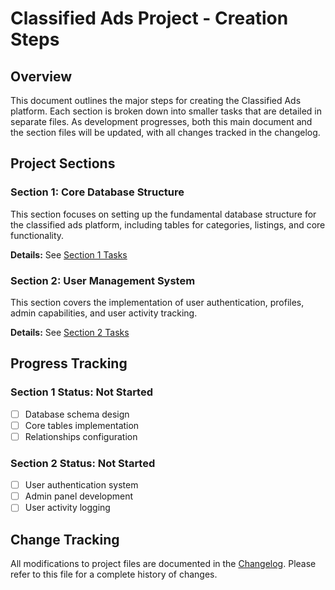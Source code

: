 # Classified Ads Project - Creation Steps

## Overview
This document outlines the major steps for creating the Classified Ads platform. Each section is broken down into smaller tasks that are detailed in separate files. As development progresses, both this main document and the section files will be updated, with all changes tracked in the changelog.

## Project Sections

### Section 1: Core Database Structure
This section focuses on setting up the fundamental database structure for the classified ads platform, including tables for categories, listings, and core functionality.

**Details:** See [Section 1 Tasks](section1.md)

### Section 2: User Management System
This section covers the implementation of user authentication, profiles, admin capabilities, and user activity tracking.

**Details:** See [Section 2 Tasks](section2.md)

## Progress Tracking

### Section 1 Status: Not Started
- [ ] Database schema design
- [ ] Core tables implementation
- [ ] Relationships configuration

### Section 2 Status: Not Started
- [ ] User authentication system
- [ ] Admin panel development
- [ ] User activity logging

## Change Tracking

All modifications to project files are documented in the [Changelog](changelog.md). Please refer to this file for a complete history of changes.